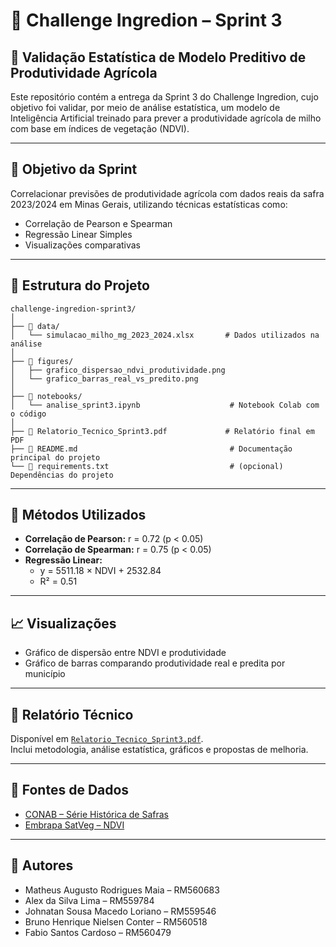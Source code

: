 # 🌽 Challenge Ingredion – Sprint 3

## 🧠 Validação Estatística de Modelo Preditivo de Produtividade Agrícola

Este repositório contém a entrega da Sprint 3 do Challenge Ingredion, cujo objetivo foi validar, por meio de análise estatística, um modelo de Inteligência Artificial treinado para prever a produtividade agrícola de milho com base em índices de vegetação (NDVI).

---

## 📌 Objetivo da Sprint

Correlacionar previsões de produtividade agrícola com dados reais da safra 2023/2024 em Minas Gerais, utilizando técnicas estatísticas como:

- Correlação de Pearson e Spearman
- Regressão Linear Simples
- Visualizações comparativas

---

## 📂 Estrutura do Projeto
```
challenge-ingredion-sprint3/
│
├── 📁 data/
│   └── simulacao_milho_mg_2023_2024.xlsx       # Dados utilizados na análise
│
├── 📁 figures/
│   ├── grafico_dispersao_ndvi_produtividade.png
│   └── grafico_barras_real_vs_predito.png
│
├── 📁 notebooks/
│   └── analise_sprint3.ipynb                    # Notebook Colab com o código
│
├── 📄 Relatorio_Tecnico_Sprint3.pdf             # Relatório final em PDF
├── 📄 README.md                                  # Documentação principal do projeto
└── 📄 requirements.txt                           # (opcional) Dependências do projeto
```

---

## 🔬 Métodos Utilizados

- **Correlação de Pearson:** r = 0.72 (p < 0.05)
- **Correlação de Spearman:** r = 0.75 (p < 0.05)
- **Regressão Linear:**  
  - y = 5511.18 × NDVI + 2532.84  
  - R² = 0.51

---

## 📈 Visualizações

- Gráfico de dispersão entre NDVI e produtividade
- Gráfico de barras comparando produtividade real e predita por município

---

## 📑 Relatório Técnico

Disponível em [`Relatorio_Tecnico_Sprint3.pdf`](Relatorio_Tecnico_Sprint3.pdf).  
Inclui metodologia, análise estatística, gráficos e propostas de melhoria.

---

## 🔗 Fontes de Dados

- [CONAB – Série Histórica de Safras](https://portaldeinformacoes.conab.gov.br/safra-serie-historica-graos.html)
- [Embrapa SatVeg – NDVI](https://www.satveg.cnptia.embrapa.br)

---

## 👥 Autores

- Matheus Augusto Rodrigues Maia – RM560683  
- Alex da Silva Lima – RM559784  
- Johnatan Sousa Macedo Loriano – RM559546  
- Bruno Henrique Nielsen Conter – RM560518  
- Fabio Santos Cardoso – RM560479
